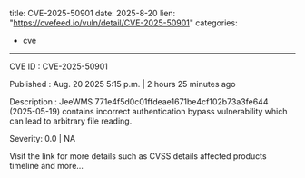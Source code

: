  
title: CVE-2025-50901
date: 2025-8-20
lien: "https://cvefeed.io/vuln/detail/CVE-2025-50901"
categories:
  - cve
---

CVE ID : CVE-2025-50901

Published :  Aug. 20
2025
5:15 p.m. | 2 hours
25 minutes ago

Description : JeeWMS 771e4f5d0c01ffdeae1671be4cf102b73a3fe644 (2025-05-19) contains incorrect authentication bypass vulnerability
which can lead to arbitrary file reading.

Severity: 0.0 | NA

Visit the link for more details
such as CVSS details
affected products
timeline
and more...

